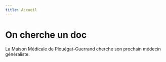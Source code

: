 ```yaml
---
title: Accueil
---
```

# On cherche un doc

La Maison Médicale de Plouégat-Guerrand cherche son prochain médecin généraliste.